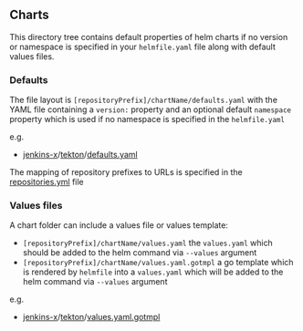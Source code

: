 ## Charts

This directory tree contains default properties of helm charts if no version or namespace is specified in your `helmfile.yaml` file along with default values files.

### Defaults 

The file layout is `[repositoryPrefix]/chartName/defaults.yaml` with the YAML file containing a `version:` property and an optional default `namespace` property which is used if no namespace is specified in the `helmfile.yaml`

e.g.

* [jenkins-x](jenkins-x)/[tekton](jenkins-x/tekton)/[defaults.yaml](jenkins-x/tekton/defaults.yaml)

The mapping of repository prefixes to URLs is specified in the [repositories.yml](repositories.yml) file

### Values files

A chart folder can include a values file or values template:

* `[repositoryPrefix]/chartName/values.yaml` the `values.yaml` which should be added to the helm command via `--values` argument
* `[repositoryPrefix]/chartName/values.yaml.gotmpl` a go template which is rendered by `helmfile` into a `values.yaml` which will be added to the helm command via `--values` argument

e.g.

* [jenkins-x](jenkins-x)/[tekton](jenkins-x/tekton)/[values.yaml.gotmpl](jenkins-x/tekton/values.yaml.gotmpl)


